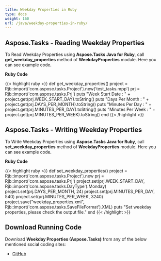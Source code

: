```yaml
---
title: Weekday Properties in Ruby
type: docs
weight: 160
url: /java/weekday-properties-in-ruby/
---
```


## **Aspose.Tasks - Reading Weekday Properties**
To Read Weekday Properties using **Aspose.Tasks Java for Ruby**, call **get_weekday_properties** method of **WeekdayProperties** module. Here you can see example code.

**Ruby Code**

{{< highlight ruby >}}
def get_weekday_properties()
    project = Rjb::import('com.aspose.tasks.Project').new('test_tasks.mpp')
    prj = Rjb::import('com.aspose.tasks.Prj')
    puts "Week Start Date : " + project.get(prj.WEEK_START_DAY).toString()
    puts "Days Per Month : " + project.get(prj.DAYS_PER_MONTH).toString()
    puts "Minutes Per Day : " + project.get(prj.MINUTES_PER_DAY).toString()
    puts "Minutes Per Week : " + project.get(prj.MINUTES_PER_WEEK).toString()
end
{{< /highlight >}}

## **Aspose.Tasks - Writing Weekday Properties**
To Write Weekday Properties using **Aspose.Tasks Java for Ruby**, call **set_weekday_properties** method of **WeekdayProperties** module. Here you can see example code.

**Ruby Code**

{{< highlight ruby >}}
def set_weekday_properties()
    project = Rjb::import('com.aspose.tasks.Project').new
    prj = Rjb::import('com.aspose.tasks.Prj')
    project.set(prj.WEEK_START_DAY, Rjb::import('com.aspose.tasks.DayType').Monday)
    project.set(prj.DAYS_PER_MONTH, 24)
    project.set(prj.MINUTES_PER_DAY, 540)
    project.set(prj.MINUTES_PER_WEEK, 3240)
    project.save("weekday_properties.xml", Rjb::import('com.aspose.tasks.SaveFileFormat').XML)
    puts "Set weekday properties, please check the output file."
end
{{< /highlight >}}

## **Download Running Code**
Download **Weekday Properties (Aspose.Tasks)** from any of the below mentioned social coding sites:

- [GitHub](https://github.com/aspose-tasks/Aspose.Tasks-for-Java/blob/master/Plugins/Aspose_Tasks_Java_for_Ruby/lib/asposetasksjava/Projects/weekdayproperties.rb)
